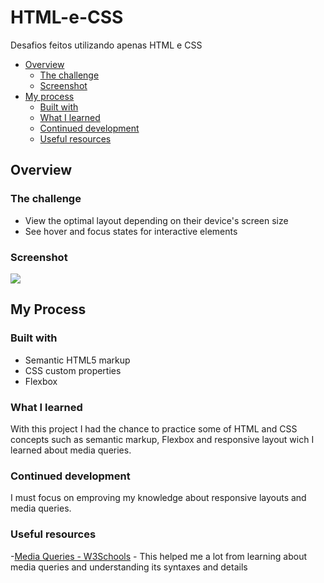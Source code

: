 # HTML-e-CSS
Desafios feitos utilizando apenas HTML e CSS

- [Overview](#overview)
  - [The challenge](#the-challenge)
  - [Screenshot](#screenshot)
- [My process](#my-process)
  - [Built with](#built-with)
  - [What I learned](#what-i-learned)
  - [Continued development](#continued-development)
  - [Useful resources](#useful-resources)

## Overview

### The challenge
- View the optimal layout depending on their device's screen size
- See hover and focus states for interactive elements

### Screenshot
![](./finalReesult.png)

## My Process

### Built with
- Semantic HTML5 markup
- CSS custom properties
- Flexbox

### What I learned 
With this project I had the chance to practice some of HTML and CSS concepts such as semantic markup, Flexbox and responsive layout wich I learned about media queries.

### Continued development
I must focus on emproving my knowledge about responsive layouts and media queries.

### Useful resources
-[Media Queries - W3Schools](https://www.w3schools.com/css/css_rwd_mediaqueries.asp) - This helped me a lot from learning about media queries and understanding its syntaxes and details

